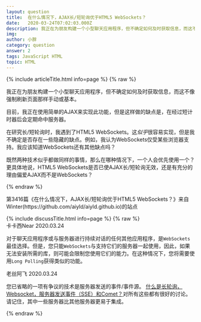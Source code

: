 ```yaml
---
layout: question
title:  在什么情况下，AJAX长/短轮询优于HTML5 WebSockets？
date:   2020-03-24T07:02:03.000Z
description: 我正在为朋友构建一个小型聊天应用程序，但不确定如何及时获取信息，而这不像强制刷新页面那样手动或基本。目前，我正在使用简单的AJAX来实现此功能，但是这...
img: 
author: 小胖
category: question
answer: 2
tags: JavaScript HTML
topic: HTML
---
```

<div class="article-root">
  <div class="article">
    {% include articleTitle.html info=page %}
    {% raw %}
    <div class="article-content"><p><font style="vertical-align: inherit;"><font style="vertical-align: inherit;">我正在为朋友构建一个小型聊天应用程序，但不确定如何及时获取信息，而这不像强制刷新页面那样手动或基本。</font></font></p>

<p><font style="vertical-align: inherit;"><font style="vertical-align: inherit;">目前，我正在使用简单的AJAX来实现此功能，但是这样做的缺点是，在经过短计时器后会定期命中服务器。</font></font></p>

<p><font style="vertical-align: inherit;"><font style="vertical-align: inherit;">在研究长/短轮询时，我遇到了HTML5 WebSockets。</font><font style="vertical-align: inherit;">这</font></font><em><font style="vertical-align: inherit;"><font style="vertical-align: inherit;">似乎</font></font></em><font style="vertical-align: inherit;"><font style="vertical-align: inherit;">很容易实现，但是我不确定是否存在一些隐藏的缺点。</font><font style="vertical-align: inherit;">例如，我认为WebSockets仅受某些浏览器支持。</font><font style="vertical-align: inherit;">我应该知道WebSockets还有其他缺点吗？</font></font></p>

<p><font style="vertical-align: inherit;"><font style="vertical-align: inherit;">既然两种技术似乎都做同样的事情，那么在哪种情况下，一个人会优先使用一个？</font><font style="vertical-align: inherit;">更具体地说，HTML5 WebSockets是否已使AJAX长/短轮询无效，还是有充分的理由偏爱AJAX而不是WebSockets？</font></font></p></div>
    {% endraw %}
  </div>
  <p class="winter_mark">第3416篇《在什么情况下，AJAX长/短轮询优于HTML5 WebSockets？》来自Winter(https://github.com/aiyld/aiyld.github.io)的站点</p>
  <div class="discuss-wrapper">
    {% include discussTitle.html info=page %}
    {% raw %}
    <div class="discuss-list">
    <div class="discuss-item">
        <div class="discuss-parent">
          <div class="discuss-meta">
            <span class="discuss-user">卡卡西Near</span>
            <span class="discuss-time">2020.03.24</span>
          </div>
          <div class="discuss-comment"><p><font style="vertical-align: inherit;"><font style="vertical-align: inherit;">对于聊天应用程序或与服务器进行持续对话的任何其他应用程序，是</font></font><code>WebSockets</code><font style="vertical-align: inherit;"><font style="vertical-align: inherit;">最佳选择。</font><font style="vertical-align: inherit;">但是，您只能</font></font><code>WebSockets</code><font style="vertical-align: inherit;"><font style="vertical-align: inherit;">与支持它们的服务器一起使用，因此，如果无法安装所需的库，则可能会限制您使用它们的能力。</font><font style="vertical-align: inherit;">在这种情况下，您将需要使用</font></font><code>Long Polling</code><font style="vertical-align: inherit;"><font style="vertical-align: inherit;">获得类似的功能。</font></font></p></div>
        </div></div><div class="discuss-item">
        <div class="discuss-parent">
          <div class="discuss-meta">
            <span class="discuss-user">老丝阿飞</span>
            <span class="discuss-time">2020.03.24</span>
          </div>
          <div class="discuss-comment"><p><font style="vertical-align: inherit;"><font style="vertical-align: inherit;">您已省略的一项有争议的技术是服务器发送的事件/事件源。  </font></font><a href="https://stackoverflow.com/questions/11077857/what-are-long-polling-websockets-server-sent-events-sse-and-comet"><font style="vertical-align: inherit;"><font style="vertical-align: inherit;">什么是长轮询，Websocket，服务器发送事件（SSE）和Comet？</font></font></a><font style="vertical-align: inherit;"><font style="vertical-align: inherit;">对所有这些都有很好的讨论。</font><font style="vertical-align: inherit;">请记住，其中一些服务器比其他服务器更易于集成。</font></font></p></div>
        </div></div>
    </div>
    {% endraw %}
  </div>
<div>
